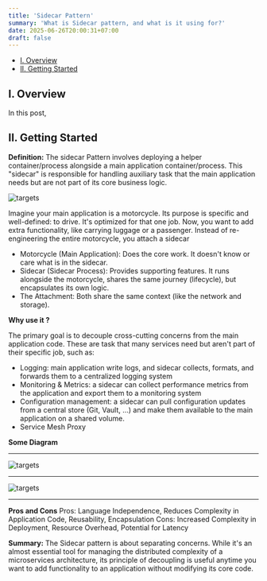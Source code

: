 ```yaml
---
title: 'Sidecar Pattern'
summary: 'What is Sidecar pattern, and what is it using for?'
date: 2025-06-26T20:00:31+07:00
draft: false
---
```


- [I. Overview](#i-overview)
- [II. Getting Started](#ii-getting-started)

## I. Overview
In this post, 

## II. Getting Started

**Definition:** The sidecar Pattern involves deploying a helper container/process alongside a main application container/process. This "sidecar" is responsible for handling auxiliary task that the main application needs but are not part of its core business logic.

![targets](/img/tech/sidecar-picture.png)

Imagine your main application is a motorcycle. Its purpose is specific and well-defined: to drive. It's optimized for that one job. Now, you want to add extra functionality, like carrying luggage or a passenger. Instead of re-engineering the entire motorcycle, you attach a sidecar

  - Motorcycle (Main Application): Does the core work. It doesn't know or care what is in the sidecar.
  - Sidecar (Sidecar Process): Provides supporting features. It runs alongside the motorcycle, shares the same journey (lifecycle), but encapsulates its own logic.
  - The Attachment: Both share the same context (like the network and storage).

**Why use it ?**

The primary goal is to decouple cross-cutting concerns from the main application code. These are task that many services need but aren't part of their specific job, such as:
  - Logging: main application write logs, and sidecar collects, formats, and forwards them to a centralized logging system
  - Monitoring & Metrics: a sidecar can collect performance metrics from the application and export them to a monitoring system
  - Configuration management: a sidecar can pull configuration updates from a central store (Git, Vault, ...) and make them available to the main application on a shared volume.
  - Service Mesh Proxy

**Some Diagram**

---
![targets](/img/tech/logging-sidecar.png)

---
![targets](/img/tech/git-sync-sidecar.png)

---
**Pros and Cons**
Pros: Language Independence, Reduces Complexity in Application Code, Reusability, Encapsulation
Cons: Increased Complexity in Deployment, Resource Overhead, Potential for Latency

**Summary:** The Sidecar pattern is about separating concerns. While it's an almost essential tool for managing the distributed complexity of a microservices architecture, its principle of decoupling is useful anytime you want to add functionality to an application without modifying its core code.
